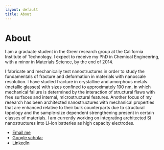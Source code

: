 ```yaml
---
layout: default
title: About
---
```


# About

I am a graduate student in the Greer research group at the California Institute
of Technology. I expect to receive my PhD in Chemical Engineering, with a minor
in Materials Science, by the end of 2014.

I fabricate and mechanically test nanostructures in order to study the
fundamentals of fracture and deformation in materials with nanoscale resolution.
I have studied fracture in crystalline and amorphous metals (metallic glasses)
with sizes confined to approximately 100 nm, in which mechanical failure is
determined by the interaction of structural flaws with free surfaces and
internal, microstructural features. Another focus of my research has been
architected nanostructures with mechanical properties that are enhanced relative
to their bulk counterparts due to structural topology and the sample-size
dependent strengthening present in certain classes of materials. I am currently
working on integrating architected Si nanostructures into Li-ion batteries as
high capacity electrodes.


* [Email me](mailto:xgu@caltech.edu)
* [Google scholar](http://scholar.google.com/citations?user=EZ3_dV8AAAAJ&hl=en)
* [LinkedIn](https://www.linkedin.com/pub/xun-wendy-gu/62/bb7/4a)

